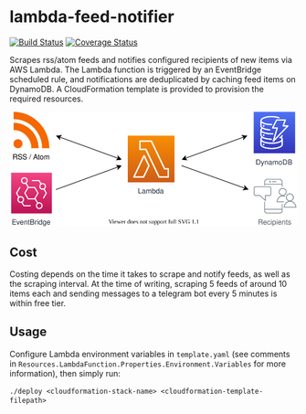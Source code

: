 # lambda-feed-notifier
[![Build Status](https://travis-ci.com/pohzipohzi/lambda-feed-notifier.svg?branch=main)](https://travis-ci.com/pohzipohzi/lambda-feed-notifier)
[![Coverage Status](https://coveralls.io/repos/github/pohzipohzi/lambda-feed-notifier/badge.svg?branch=main)](https://coveralls.io/github/pohzipohzi/lambda-feed-notifier?branch=main)

Scrapes rss/atom feeds and notifies configured recipients of new items via AWS Lambda. The Lambda function is triggered by an EventBridge scheduled rule, and notifications are deduplicated by caching feed items on DynamoDB. A CloudFormation template is provided to provision the required resources.

<p align="center">
  <img src="arch.svg">
</p>

## Cost

Costing depends on the time it takes to scrape and notify feeds, as well as the scraping interval. At the time of writing, scraping 5 feeds of around 10 items each and sending messages to a telegram bot every 5 minutes is within free tier.

## Usage

Configure Lambda environment variables in `template.yaml` (see comments in `Resources.LambdaFunction.Properties.Environment.Variables` for more information), then simply run:

```
./deploy <cloudformation-stack-name> <cloudformation-template-filepath>
```
